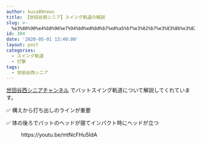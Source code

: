 ```yaml
---
author: kusa89news
title: 【世田谷西シニア】スイング軌道の解説
slug: >-
  %e3%80%90%e4%b8%96%e7%94%b0%e8%b0%b7%e8%a5%bf%e3%82%b7%e3%83%8b%e3%82%a2%e3%80%91%e3%82%b9%e3%82%a4%e3%83%b3%e3%82%b0%e8%bb%8c%e9%81%93%e3%81%ae%e8%a7%a3%e8%aa%ac
id: 304
date: '2020-05-01 13:40:00'
layout: post
categories:
  - スイング軌道
  - 打撃
tags:
  - 世田谷西シニア
---
```


[世田谷西シニアチャンネル](https://www.youtube.com/channel/UCKtIewBXjsFuUytUsKP64PQ) でバットスイング軌道について解説してくれています。

✅ 構えから打ち出しのラインが重要

✅ 体の後ろでバットのヘッドが寝てインパクト時にヘッドが立つ

<figure class="wp-block-embed-youtube wp-block-embed is-type-video is-provider-youtube wp-embed-aspect-16-9 wp-has-aspect-ratio">

<div class="wp-block-embed__wrapper">https://youtu.be/mtNcFHu5IdA</div>

</figure>
